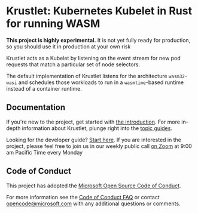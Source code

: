 # Krustlet: Kubernetes Kubelet in Rust for running WASM

**This project is highly experimental.** It is not yet fully ready for production, so you should use
it in production at your own risk

Krustlet acts as a Kubelet by listening on the event stream for new pod requests that match a
particular set of node selectors.

The default implementation of Krustlet listens for the architecture `wasm32-wasi` and schedules
those workloads to run in a `wasmtime`-based runtime instead of a container runtime.

## Documentation

If you're new to the project, get started with [the introduction](docs/intro/README.md). For more
in-depth information about Krustlet, plunge right into the [topic guides](docs/topics/README.md).

Looking for the developer guide? [Start here](docs/community/developers.md). If you are interested
in the project, please feel free to join us in our weekly public call [on
Zoom](https://zoom.us/j/200921512?pwd=N3hBblRaUE1FL3luVkJ6ZzZsM0NIUT09) at 9:00 am Pacific Time
every Monday

## Code of Conduct

This project has adopted the [Microsoft Open Source Code of
Conduct](https://opensource.microsoft.com/codeofconduct/).

For more information see the [Code of Conduct
FAQ](https://opensource.microsoft.com/codeofconduct/faq/) or contact
[opencode@microsoft.com](mailto:opencode@microsoft.com) with any additional questions or comments.
